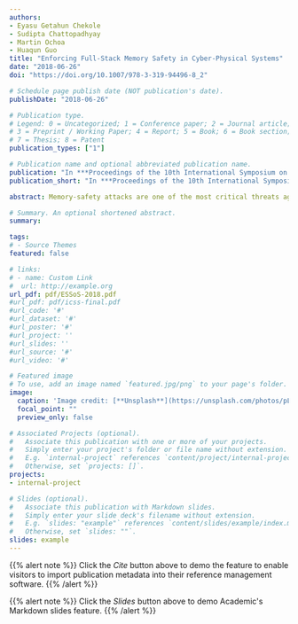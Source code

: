 ```yaml
---
authors:
- Eyasu Getahun Chekole
- Sudipta Chattopadhyay
- Martin Ochoa 
- Huaqun Guo
title: "Enforcing Full-Stack Memory Safety in Cyber-Physical Systems"
date: "2018-06-26"
doi: "https://doi.org/10.1007/978-3-319-94496-8_2"

# Schedule page publish date (NOT publication's date).
publishDate: "2018-06-26"

# Publication type.
# Legend: 0 = Uncategorized; 1 = Conference paper; 2 = Journal article;
# 3 = Preprint / Working Paper; 4 = Report; 5 = Book; 6 = Book section;
# 7 = Thesis; 8 = Patent
publication_types: ["1"]

# Publication name and optional abbreviated publication name.
publication: "In ***Proceedings of the 10th International Symposium on Engineering Secure Software and Systems (ESSoS'18)***, Springer"
publication_short: "In ***Proceedings of the 10th International Symposium on Engineering Secure Software and Systems (ESSoS'18)***, Springer"

abstract: Memory-safety attacks are one of the most critical threats against Cyber-Physical Systems (CPS). As opposed to mainstream systems, CPS often impose stringent timing constraints. Given such timing constraints, how can we protect CPS from memory-safety attacks? In this paper, we propose a full-stack memory-safety attack detection method to address this challenge. We also quantify the notion of tolerability of memory-safety overheads (MSO) in terms of the expected real-time constraints of a typical CPS. We implemented and evaluated our proposed solution on a real-world Secure Water Treatment (SWaT) testbed. Concretely, we show that our proposed solution incurs a memory-safety overhead of 419.91µs, which is tolerable for the real-time constraints imposed by the SWaT system. Additionally, We also discuss how different parameters of a typical CPS will impact the execution time of the CPS computational logic and memory safety overhead.

# Summary. An optional shortened abstract.
summary: 

tags:
# - Source Themes
featured: false

# links:
# - name: Custom Link
#  url: http://example.org
url_pdf: pdf/ESSoS-2018.pdf
#url_pdf: pdf/icss-final.pdf
#url_code: '#'
#url_dataset: '#'
#url_poster: '#'
#url_project: ''
#url_slides: ''
#url_source: '#'
#url_video: '#'

# Featured image
# To use, add an image named `featured.jpg/png` to your page's folder. 
image:
  caption: 'Image credit: [**Unsplash**](https://unsplash.com/photos/pLCdAaMFLTE)'
  focal_point: ""
  preview_only: false

# Associated Projects (optional).
#   Associate this publication with one or more of your projects.
#   Simply enter your project's folder or file name without extension.
#   E.g. `internal-project` references `content/project/internal-project/index.md`.
#   Otherwise, set `projects: []`.
projects:
- internal-project

# Slides (optional).
#   Associate this publication with Markdown slides.
#   Simply enter your slide deck's filename without extension.
#   E.g. `slides: "example"` references `content/slides/example/index.md`.
#   Otherwise, set `slides: ""`.
slides: example
---
```


{{% alert note %}}
Click the *Cite* button above to demo the feature to enable visitors to import publication metadata into their reference management software.
{{% /alert %}}

{{% alert note %}}
Click the *Slides* button above to demo Academic's Markdown slides feature.
{{% /alert %}}

